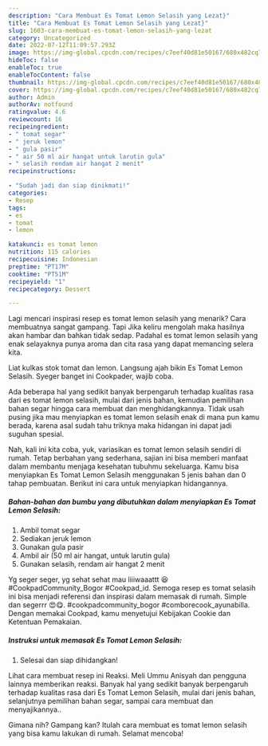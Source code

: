 ```yaml
---
description: "Cara Membuat Es Tomat Lemon Selasih yang Lezat}"
title: "Cara Membuat Es Tomat Lemon Selasih yang Lezat}"
slug: 1603-cara-membuat-es-tomat-lemon-selasih-yang-lezat
category: Uncategorized
date: 2022-07-12T11:09:57.293Z
image: https://img-global.cpcdn.com/recipes/c7eef40d81e50167/680x482cq70/es-tomat-lemon-selasih-foto-resep-utama.jpg
hideToc: false
enableToc: true
enableTocContent: false
thumbnail: https://img-global.cpcdn.com/recipes/c7eef40d81e50167/680x482cq70/es-tomat-lemon-selasih-foto-resep-utama.jpg
cover: https://img-global.cpcdn.com/recipes/c7eef40d81e50167/680x482cq70/es-tomat-lemon-selasih-foto-resep-utama.jpg
author: Admin
authorAv: notfound
ratingvalue: 4.6
reviewcount: 16
recipeingredient:
- " tomat segar"
- " jeruk lemon"
- " gula pasir"
- " air 50 ml air hangat untuk larutin gula"
- " selasih rendam air hangat 2 menit"
recipeinstructions:

- "Sudah jadi dan siap dinikmati!"
categories:
- Resep
tags:
- es
- tomat
- lemon

katakunci: es tomat lemon 
nutrition: 115 calories
recipecuisine: Indonesian
preptime: "PT17M"
cooktime: "PT51M"
recipeyield: "1"
recipecategory: Dessert

---
```



Lagi mencari inspirasi resep es tomat lemon selasih yang menarik? Cara membuatnya sangat gampang. Tapi Jika keliru mengolah maka hasilnya akan hambar dan bahkan tidak sedap. Padahal es tomat lemon selasih yang enak selayaknya punya aroma dan cita rasa yang dapat memancing selera kita.


Liat kulkas stok tomat dan lemon. Langsung ajah bikin Es Tomat Lemon Selasih. Syeger banget ini Cookpader, wajib coba.

Ada beberapa hal yang sedikit banyak berpengaruh terhadap kualitas rasa dari es tomat lemon selasih, mulai dari jenis bahan, kemudian pemilihan bahan segar hingga cara membuat dan menghidangkannya. Tidak usah pusing jika mau menyiapkan es tomat lemon selasih enak di mana pun kamu berada, karena asal sudah tahu triknya maka hidangan ini dapat jadi suguhan spesial.


Nah, kali ini kita coba, yuk, variasikan es tomat lemon selasih sendiri di rumah. Tetap berbahan yang sederhana, sajian ini bisa memberi manfaat dalam membantu menjaga kesehatan tubuhmu sekeluarga. Kamu bisa menyiapkan Es Tomat Lemon Selasih menggunakan 5 jenis bahan dan 0 tahap pembuatan. Berikut ini cara untuk menyiapkan hidangannya.

<!--inarticleads1-->

##### Bahan-bahan dan bumbu yang dibutuhkan dalam menyiapkan Es Tomat Lemon Selasih:

1. Ambil  tomat segar
1. Sediakan  jeruk lemon
1. Gunakan  gula pasir
1. Ambil  air (50 ml air hangat, untuk larutin gula)
1. Gunakan  selasih, rendam air hangat 2 menit


Yg seger seger, yg sehat sehat mau liiiwaaattt 😆 #CookpadCommunity_Bogor #Cookpad_id. Semoga resep es tomat selasih ini bisa menjadi referensi dan inspirasi dalam memasak di rumah. Simple dan segerrr 😍😋. #cookpadcommunity_bogor #comborecook_ayunabilla. Dengan memakai Cookpad, kamu menyetujui Kebijakan Cookie dan Ketentuan Pemakaian. 

<!--inarticleads2-->

##### Instruksi untuk memasak Es Tomat Lemon Selasih:


1. Selesai dan siap dihidangkan!

Lihat cara membuat resep ini Reaksi. Meli Ummu Anisyah dan pengguna lainnya memberikan reaksi. Banyak hal yang sedikit banyak berpengaruh terhadap kualitas rasa dari Es Tomat Lemon Selasih, mulai dari jenis bahan, selanjutnya pemilihan bahan segar, sampai cara membuat dan menyajikannya.. 

Gimana nih? Gampang kan? Itulah cara membuat es tomat lemon selasih yang bisa kamu lakukan di rumah. Selamat mencoba!
